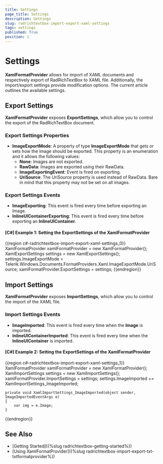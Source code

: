 ```yaml
---
title: Settings
page_title: Settings
description: Settings
slug: radrichtextbox-import-export-xaml-settings
tags: settings
published: True
position: 1
---
```


# Settings

__XamlFormatProvider__ allows for import of XAML documents and respectively export of RadRichTextBox to XAML file. Additionally, the import/export settings provide modification options. The current article outlines the available settings.


## Export Settings

__XamlFormatProvider__ exposes __ExportSettings__, which allow you to control the export of the RadRichTextBox document.

### Export Settings Properties
* __ImageExportMode__: A property of type __ImageExportMode__ that gets or sets how the image should be exported. This property is an enumeration and it allows the following values:
	* __None__: Images are not exported.
	* __RawData__: Images are exported using their RawData.
	* __ImageExportingEvent__:  Event is fired on exporting.
	* __UriSource__: The UriSource property is used instead of RawData. Bare in mind that this property may not be set on all images.
	
### Export Settings Events
* __ImageExporting__: This event is fired every time before exporting an Image.
* __InlineUIContainerExporting__: This event is fired every time before exporting an __InlineUIContainer__.

#### __[C#] Example 1: Setting the ExportSettings of the XamlFormatProvider__
{{region c#-radrichtextbox-import-export-xaml-settings_0}}
	XamlFormatProvider xamlFormatProvider = new XamlFormatProvider();
	XamlExportSettings settings = new XamlExportSettings();
	settings.ImageExportMode = Telerik.Windows.Documents.FormatProviders.Xaml.ImageExportMode.UriSource;
	xamlFormatProvider.ExportSettings = settings;
{{endregion}}

## Import Settings

__XamlFormatProvider__ exposes __ImportSettings__, which allow you to control the import of the XAML file.

### Import Settings Events 
* __ImageImported__: This event is fired every time when the __Image__ is imported.
* __InlineUIContainerImported__: This event is fired every time when the __InlineUIContainer__ is imported.

#### __[C#] Example 2: Setting the ExportSettings of the XamlFormatProvider__
{{region c#-radrichtextbox-import-export-xaml-settings_1}}
	XamlFormatProvider xamlFormatProvider = new XamlFormatProvider();
	XamlImportSettings settings = new XamlImportSettings();
	xamlFormatProvider.ImportSettings = settings;
	settings.ImageImported += XamlImportSettings_ImageImported;
	
	private void XamlImportSettings_ImageImported(object sender, ImageImportedEventArgs e)
	{
		var img = e.Image;
	}
{{endregion}}

## See Also

 * [Getting Started]({%slug radrichtextbox-getting-started%})
 * [Using XamlFormatProvider]({%slug radrichtextbox-import-export-txt-txtformatprovider%})
